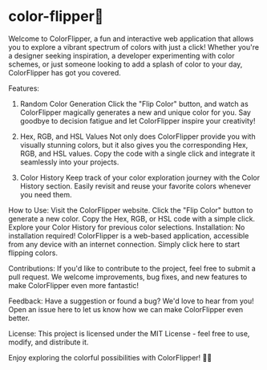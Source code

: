 # color-flipper🌈
Welcome to ColorFlipper, a fun and interactive web application that allows you to explore a vibrant spectrum of colors with just a click! Whether you're a designer seeking inspiration, a developer experimenting with color schemes, or just someone looking to add a splash of color to your day, ColorFlipper has got you covered.

Features:
1. Random Color Generation
Click the "Flip Color" button, and watch as ColorFlipper magically generates a new and unique color for you. Say goodbye to decision fatigue and let ColorFlipper inspire your creativity!

2. Hex, RGB, and HSL Values
Not only does ColorFlipper provide you with visually stunning colors, but it also gives you the corresponding Hex, RGB, and HSL values. Copy the code with a single click and integrate it seamlessly into your projects.

3. Color History
Keep track of your color exploration journey with the Color History section. Easily revisit and reuse your favorite colors whenever you need them.

How to Use:
Visit the ColorFlipper website.
Click the "Flip Color" button to generate a new color.
Copy the Hex, RGB, or HSL code with a simple click.
Explore your Color History for previous color selections.
Installation:
No installation required! ColorFlipper is a web-based application, accessible from any device with an internet connection. Simply click here to start flipping colors.

Contributions:
If you'd like to contribute to the project, feel free to submit a pull request. We welcome improvements, bug fixes, and new features to make ColorFlipper even more fantastic!

Feedback:
Have a suggestion or found a bug? We'd love to hear from you! Open an issue here to let us know how we can make ColorFlipper even better.

License:
This project is licensed under the MIT License - feel free to use, modify, and distribute it.

Enjoy exploring the colorful possibilities with ColorFlipper! 🎨✨






